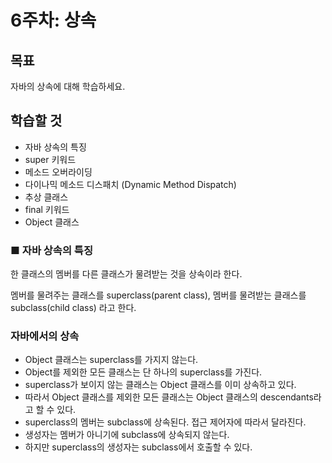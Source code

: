 # 6주차: 상속

## 목표

자바의 상속에 대해 학습하세요.

## 학습할 것
- 자바 상속의 특징
- super 키워드
- 메소드 오버라이딩
- 다이나믹 메소드 디스패치 (Dynamic Method Dispatch)
- 추상 클래스
- final 키워드
- Object 클래스

### ■ 자바 상속의 특징

한 클래스의 멤버를 다른 클래스가 물려받는 것을 상속이라 한다.

멤버를 물려주는 클래스를 superclass(parent class), 멤버를 물려받는 클래스를 subclass(child class) 라고 한다.

### 자바에서의 상속
- Object 클래스는 superclass를 가지지 않는다.
- Object를 제외한 모든 클래스는 단 하나의 superclass를 가진다.
- superclass가 보이지 않는 클래스는 Object 클래스를 이미 상속하고 있다.
- 따라서 Object 클래스를 제외한 모든 클래스는 Object 클래스의 descendants라고 할 수 있다.
- superclass의 멤버는 subclass에 상속된다. 접근 제어자에 따라서 달라진다.
- 생성자는 멤버가 아니기에 subclass에 상속되지 않는다.
- 하지만 superclass의 생성자는 subclass에서 호출할 수 있다.